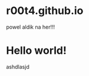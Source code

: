 # r00t4.github.io

powel aldik na her!!!


<h1>Hello world!</h1>

<?php
echo "hw!";
?>

<p>ashdlasjd</p>
